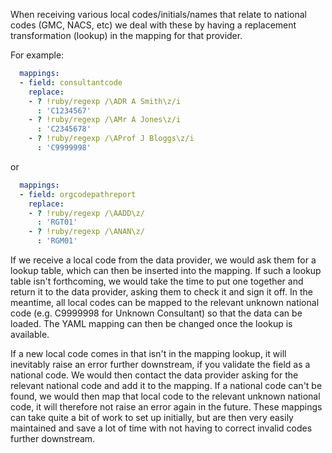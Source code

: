 When receiving various local codes/initials/names that relate to national codes (GMC, NACS, etc) we deal with these by having a replacement transformation (lookup) in the mapping for that provider. 

For example:

```yaml
  mappings:
  - field: consultantcode
    replace:
    - ? !ruby/regexp /\ADR A Smith\z/i
      : 'C1234567'
    - ? !ruby/regexp /\AMr A Jones\z/i
      : 'C2345678'
    - ? !ruby/regexp /\AProf J Bloggs\z/i
      : 'C9999998'
```

or

```yaml
  mappings:
  - field: orgcodepathreport
    replace:
    - ? !ruby/regexp /\AADD\z/
      : 'RGT01'
    - ? !ruby/regexp /\ANAN\z/
      : 'RGM01'
```

If we receive a local code from the data provider, we would ask them for a lookup table, which can then be inserted into the mapping. If such a lookup table isn't forthcoming, we would take the time to put one together and return it to the data provider, asking them to check it and sign it off. In the meantime, all local codes can be mapped to the relevant unknown national code (e.g. C9999998 for Unknown Consultant) so that the data can be loaded. The YAML mapping can then be changed once the lookup is available.

If a new local code comes in that isn't in the mapping lookup, it will inevitably raise an error further downstream, if you validate the field as a national code. We would then contact the data provider asking for the relevant national code and add it to the mapping. If a national code can't be found, we would then map that local code to the relevant unknown national code, it will therefore not raise an error again in the future. These mappings can take quite a bit of work to set up initially, but are then very easily maintained and save a lot of time with not having to correct invalid codes further downstream.

